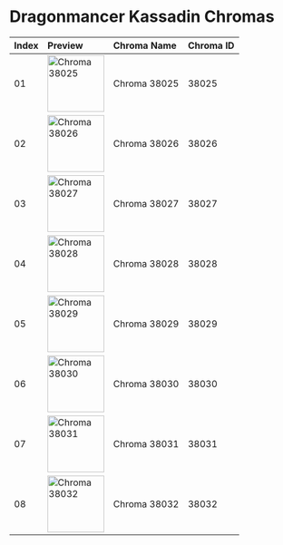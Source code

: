 # Dragonmancer Kassadin Chromas

| Index | Preview | Chroma Name | Chroma ID |
|:---|:---|:---|:---|
| 01 | <img src='https://raw.communitydragon.org/latest/plugins/rcp-be-lol-game-data/global/default/v1/champion-chroma-images/38/38025.png' alt='Chroma 38025' width='100'> | Chroma 38025 | 38025 |
| 02 | <img src='https://raw.communitydragon.org/latest/plugins/rcp-be-lol-game-data/global/default/v1/champion-chroma-images/38/38026.png' alt='Chroma 38026' width='100'> | Chroma 38026 | 38026 |
| 03 | <img src='https://raw.communitydragon.org/latest/plugins/rcp-be-lol-game-data/global/default/v1/champion-chroma-images/38/38027.png' alt='Chroma 38027' width='100'> | Chroma 38027 | 38027 |
| 04 | <img src='https://raw.communitydragon.org/latest/plugins/rcp-be-lol-game-data/global/default/v1/champion-chroma-images/38/38028.png' alt='Chroma 38028' width='100'> | Chroma 38028 | 38028 |
| 05 | <img src='https://raw.communitydragon.org/latest/plugins/rcp-be-lol-game-data/global/default/v1/champion-chroma-images/38/38029.png' alt='Chroma 38029' width='100'> | Chroma 38029 | 38029 |
| 06 | <img src='https://raw.communitydragon.org/latest/plugins/rcp-be-lol-game-data/global/default/v1/champion-chroma-images/38/38030.png' alt='Chroma 38030' width='100'> | Chroma 38030 | 38030 |
| 07 | <img src='https://raw.communitydragon.org/latest/plugins/rcp-be-lol-game-data/global/default/v1/champion-chroma-images/38/38031.png' alt='Chroma 38031' width='100'> | Chroma 38031 | 38031 |
| 08 | <img src='https://raw.communitydragon.org/latest/plugins/rcp-be-lol-game-data/global/default/v1/champion-chroma-images/38/38032.png' alt='Chroma 38032' width='100'> | Chroma 38032 | 38032 |
